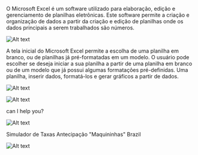 
O Microsoft Excel é um software utilizado para elaboração, edição e gerenciamento de planilhas eletrônicas.  Este software permite a criação e organização de dados a partir da criação e edição de planilhas onde os dados principais a serem trabalhados são números.

![Alt text](https://res.cloudinary.com/dsiexpoig/image/upload/v1718040072/excel1_uhqw7f.jpg)

A tela inicial do Microsoft Excel permite a escolha de uma planilha em branco, ou de planilhas já pré-formatadas em um modelo. O usuário pode escolher se deseja iniciar a sua planilha a partir de uma planilha em branco ou de um modelo que já possui algumas formatações pré-definidas. Uma planilha, inserir dados, formatá-los e gerar gráficos a partir de dados.

![Alt text](https://res.cloudinary.com/dsiexpoig/image/upload/v1718040070/dash60_ctb1sw.jpg)


![Alt text](https://res.cloudinary.com/dsiexpoig/image/upload/v1718040071/veloc_p5jxyv.jpg)

can I help you?

![Alt text](https://res.cloudinary.com/dsiexpoig/image/upload/v1718117411/Helpexls_vbm7i2.jpg)

Simulador de Taxas Antecipação "Maquininhas" Brazil

![Alt text](https://res.cloudinary.com/dsiexpoig/image/upload/v1718131748/SimuladorTxas_ujygtu.jpg)
